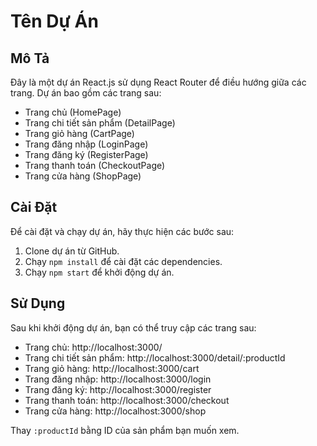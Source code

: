 # Tên Dự Án

## Mô Tả

Đây là một dự án React.js sử dụng React Router để điều hướng giữa các trang. Dự án bao gồm các trang sau:

- Trang chủ (HomePage)
- Trang chi tiết sản phẩm (DetailPage)
- Trang giỏ hàng (CartPage)
- Trang đăng nhập (LoginPage)
- Trang đăng ký (RegisterPage)
- Trang thanh toán (CheckoutPage)
- Trang cửa hàng (ShopPage)

## Cài Đặt

Để cài đặt và chạy dự án, hãy thực hiện các bước sau:

1. Clone dự án từ GitHub.
2. Chạy `npm install` để cài đặt các dependencies.
3. Chạy `npm start` để khởi động dự án.

## Sử Dụng

Sau khi khởi động dự án, bạn có thể truy cập các trang sau:

- Trang chủ: http://localhost:3000/
- Trang chi tiết sản phẩm: http://localhost:3000/detail/:productId
- Trang giỏ hàng: http://localhost:3000/cart
- Trang đăng nhập: http://localhost:3000/login
- Trang đăng ký: http://localhost:3000/register
- Trang thanh toán: http://localhost:3000/checkout
- Trang cửa hàng: http://localhost:3000/shop

Thay `:productId` bằng ID của sản phẩm bạn muốn xem.
